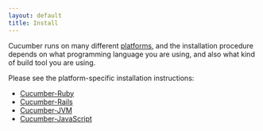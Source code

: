 ```yaml
---
layout: default
title: Install
---
```


Cucumber runs on many different [platforms](platforms.html), and the installation procedure depends on what programming language you are using, and also what kind of build tool you are using. 

Please see the platform-specific installation instructions:

* [Cucumber-Ruby](/install-ruby.html)
* [Cucumber-Rails](/install-rails.html)
* [Cucumber-JVM](/install-jvm.html)
* [Cucumber-JavaScript](/install-js.html)
